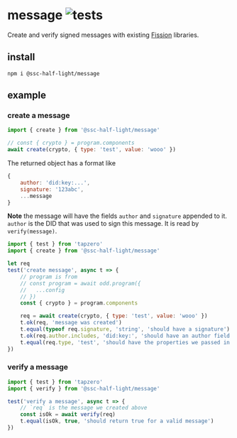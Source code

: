 # message ![tests](https://github.com/ssc-half-light/message/actions/workflows/nodejs.yml/badge.svg)

Create and verify signed messages with existing [Fission](https://github.com/oddsdk/ts-odd) libraries.

## install

```
npm i @ssc-half-light/message
```

## example

### create a message
```js
import { create } from '@ssc-half-light/message'

// const { crypto } = program.components
await create(crypto, { type: 'test', value: 'wooo' })
```

The returned object has a format like
```js
{
    author: 'did:key:...',
    signature: '123abc',
    ...message
}
```
**Note**
the message will have the fields `author` and `signature` appended to
it.  `author` is the DID that was used to sign this message. It is read by 
`verify(message)`.

```js
import { test } from 'tapzero'
import { create } from '@ssc-half-light/message'

let req
test('create message', async t => {
    // program is from
    // const program = await odd.program({
    //   ...config
    // })
    const { crypto } = program.components

    req = await create(crypto, { type: 'test', value: 'wooo' })
    t.ok(req, 'message was created')
    t.equal(typeof req.signature, 'string', 'should have a signature')
    t.ok(req.author.includes, 'did:key:', 'should have an author field')
    t.equal(req.type, 'test', 'should have the properties we passed in')
})
```

### verify a message
```js
import { test } from 'tapzero'
import { verify } from '@ssc-half-light/message'

test('verify a message', async t => {
    // `req` is the message we created above
    const isOk = await verify(req)
    t.equal(isOk, true, 'should return true for a valid message')
})
```

